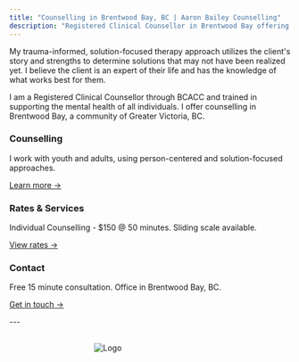 ```yaml
---
title: "Counselling in Brentwood Bay, BC | Aaron Bailey Counselling"
description: "Registered Clinical Counsellor in Brentwood Bay offering youth and adult counselling for anxiety, ADHD, OCD, grief, substance use, and life transitions."
---
```


<div class="hero">
<p>My trauma-informed, solution-focused therapy approach utilizes the client's story and strengths to determine solutions that may not have been realized yet. I believe the client is an expert of their life and has the knowledge of what works best for them.</p>
<p>I am a Registered Clinical Counsellor through BCACC and trained in supporting the mental health of all individuals. I offer counselling in Brentwood Bay, a community of Greater Victoria, BC.</p>
</div>

<div class="grid">
  <div class="card">
    <h3>Counselling</h3>
    <p>I work with youth and adults, using person-centered and solution-focused approaches.</p>
    <p><a href="/counselling/">Learn more →</a></p>
  </div>
  <div class="card">
    <h3>Rates & Services</h3>
    <p>Individual Counselling - $150 @ 50 minutes. Sliding scale available.</p>
    <p><a href="/rates-services/">View rates →</a></p>
  </div>
  <div class="card">
    <h3>Contact</h3>
    <p>Free 15 minute consultation. Office in Brentwood Bay, BC.</p>
    <p><a href="/contact/">Get in touch →</a></p>
  </div>
</div>
---

<img src="/images/IMG_1102.jpeg" alt="Logo" style="max-width: 200px; display: block; margin: 30px auto;">
